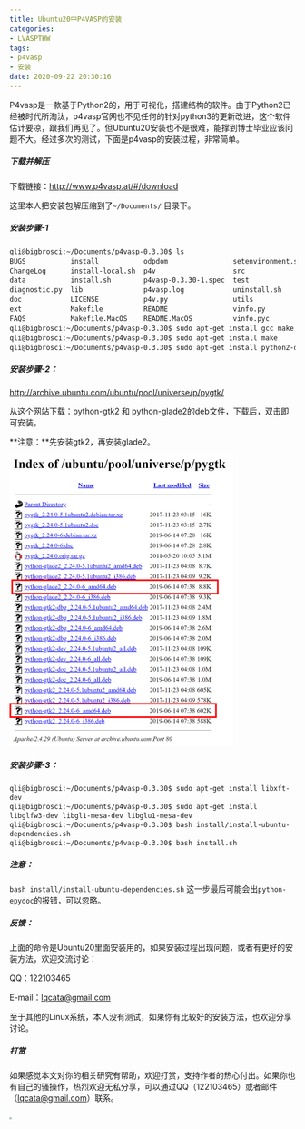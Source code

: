 ```yaml
---
title: Ubuntu20中P4VASP的安装
categories: 
- LVASPTHW
tags: 
- p4vasp
- 安装
date: 2020-09-22 20:30:16
---
```


P4vasp是一款基于Python2的，用于可视化，搭建结构的软件。由于Python2已经被时代所淘汰，p4vasp官网也不见任何的针对python3的更新改进，这个软件估计要凉，跟我们再见了。但Ubuntu20安装也不是很难，能撑到博士毕业应该问题不大。经过多次的测试，下面是p4vasp的安装过程，非常简单。

##### 下载并解压

下载链接：http://www.p4vasp.at/#/download 

这里本人把安装包解压缩到了`~/Documents/` 目录下。

##### 安装步骤-1

```bash
qli@bigbrosci:~/Documents/p4vasp-0.3.30$ ls
BUGS           install           odpdom                setenvironment.sh
ChangeLog      install-local.sh  p4v                   src
data           install.sh        p4vasp-0.3.30-1.spec  test
diagnostic.py  lib               p4vasp.log            uninstall.sh
doc            LICENSE           p4v.py                utils
ext            Makefile          README                vinfo.py
FAQS           Makefile.MacOS    README.MacOS          vinfo.pyc
qli@bigbrosci:~/Documents/p4vasp-0.3.30$ sudo apt-get install gcc make
qli@bigbrosci:~/Documents/p4vasp-0.3.30$ sudo apt-get install make
qli@bigbrosci:~/Documents/p4vasp-0.3.30$ sudo apt-get install python2-dev
```



##### 安装步骤-2：

http://archive.ubuntu.com/ubuntu/pool/universe/p/pygtk/

从这个网站下载：python-gtk2 和 python-glade2的deb文件，下载后，双击即可安装。

**注意：**先安装gtk2，再安装glade2。

<img src="./A21/A21.png" style="zoom:50%;" />



##### 安装步骤-3：

```
qli@bigbrosci:~/Documents/p4vasp-0.3.30$ sudo apt-get install libxft-dev
qli@bigbrosci:~/Documents/p4vasp-0.3.30$ sudo apt-get install libglfw3-dev libgl1-mesa-dev libglu1-mesa-dev
qli@bigbrosci:~/Documents/p4vasp-0.3.30$ bash install/install-ubuntu-dependencies.sh
qli@bigbrosci:~/Documents/p4vasp-0.3.30$ bash install.sh
```

##### 注意：

`bash install/install-ubuntu-dependencies.sh` 这一步最后可能会出`python-epydoc`的报错，可以忽略。



##### 反馈：

上面的命令是Ubuntu20里面安装用的，如果安装过程出现问题，或者有更好的安装方法，欢迎交流讨论：

QQ：122103465

E-mail：lqcata@gmail.com

至于其他的Linux系统，本人没有测试，如果你有比较好的安装方法，也欢迎分享讨论。

##### 打赏

如果感觉本文对你的相关研究有帮助，欢迎打赏，支持作者的热心付出。如果你也有自己的骚操作，热烈欢迎无私分享，可以通过QQ（122103465）或者邮件（lqcata@gmail.com）联系。

<img src="D:/bigbrosci.github.io/LVTHW-master/LVTHW/source/_posts/A20/打赏码.jpg" style="zoom:25%;" />